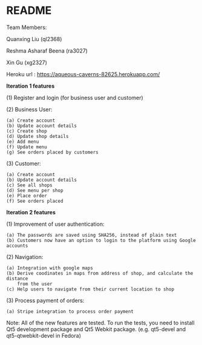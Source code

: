 # README

Team Members:

Quanxing Liu (ql2368)

Reshma Asharaf Beena (ra3027)

Xin Gu (xg2327)

Heroku url : https://aqueous-caverns-82625.herokuapp.com/

**Iteration 1 features**

(1) Register and login (for business user and customer)

(2) Business User:

	(a) Create account
	(b) Update account details
	(c) Create shop	
	(d) Update shop details
	(e) Add menu
	(f) Update menu
	(g) See orders placed by customers
(3) Customer:

	(a) Create account
	(b) Update account details
	(c) See all shops
	(d) See menu per shop
	(e) Place order
	(f) See orders placed
	
**Iteration 2 features**

(1) Improvement of user authentication:

    (a) The passwords are saved using SHA256, instead of plain text
    (b) Customers now have an option to login to the platform using Google accounts
    
(2) Navigation:

    (a) Integration with google maps
    (b) Derive coodinates in maps from address of shop, and calculate the distance
        from the user
    (c) Help users to navigate from their current location to shop
    
(3) Process payment of orders:

    (a) Stripe integration to process order payment
     
Note:
    All of the new features are tested. To run the tests, you need to install
    Qt5 development package and Qt5 Webkit package. (e.g. qt5-devel and 
    qt5-qtwebkit-devel in Fedora)

